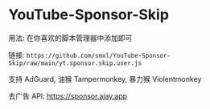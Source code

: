 # YouTube-Sponsor-Skip

用法: 在你喜欢的脚本管理器中添加即可

链接: ```https://github.com/smxl/YouTube-Sponsor-Skip/raw/main/yt.sponsor.skip.user.js```

支持 AdGuard, 油猴 Tampermonkey, 暴力猴 Violentmonkey

去广告 API: https://sponsor.ajay.app
